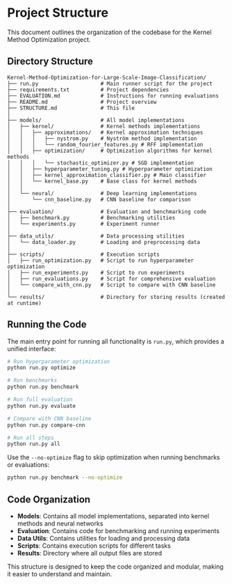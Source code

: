 # Project Structure

This document outlines the organization of the codebase for the Kernel Method Optimization project.

## Directory Structure

```
Kernel-Method-Optimization-for-Large-Scale-Image-Classification/
├── run.py                    # Main runner script for the project
├── requirements.txt          # Project dependencies
├── EVALUATION.md             # Instructions for running evaluations
├── README.md                 # Project overview
├── STRUCTURE.md              # This file
│
├── models/                   # All model implementations
│   ├── kernel/               # Kernel methods implementations
│   │   ├── approximations/   # Kernel approximation techniques
│   │   │   ├── nystrom.py    # Nyström method implementation
│   │   │   └── random_fourier_features.py # RFF implementation
│   │   ├── optimization/     # Optimization algorithms for kernel methods
│   │   │   └── stochastic_optimizer.py # SGD implementation
│   │   ├── hyperparameter_tuning.py # Hyperparameter optimization
│   │   ├── kernel_approximation_classifier.py # Main classifier
│   │   └── kernel_base.py    # Base class for kernel methods
│   │
│   └── neural/               # Deep learning implementations
│       └── cnn_baseline.py   # CNN baseline for comparison
│
├── evaluation/               # Evaluation and benchmarking code
│   ├── benchmark.py          # Benchmarking utilities
│   └── experiments.py        # Experiment runner
│
├── data_utils/               # Data processing utilities
│   └── data_loader.py        # Loading and preprocessing data
│
├── scripts/                  # Execution scripts
│   ├── run_optimization.py   # Script to run hyperparameter optimization
│   ├── run_experiments.py    # Script to run experiments
│   ├── run_evaluations.py    # Script for comprehensive evaluation
│   └── compare_with_cnn.py   # Script to compare with CNN baseline
│
└── results/                  # Directory for storing results (created at runtime)
```

## Running the Code

The main entry point for running all functionality is `run.py`, which provides a unified interface:

```bash
# Run hyperparameter optimization
python run.py optimize

# Run benchmarks
python run.py benchmark

# Run full evaluation
python run.py evaluate

# Compare with CNN baseline
python run.py compare-cnn

# Run all steps
python run.py all
```

Use the `--no-optimize` flag to skip optimization when running benchmarks or evaluations:

```bash
python run.py benchmark --no-optimize
```

## Code Organization

- **Models**: Contains all model implementations, separated into kernel methods and neural networks
- **Evaluation**: Contains code for benchmarking and running experiments
- **Data Utils**: Contains utilities for loading and processing data
- **Scripts**: Contains execution scripts for different tasks
- **Results**: Directory where all output files are stored

This structure is designed to keep the code organized and modular, making it easier to understand and maintain.
